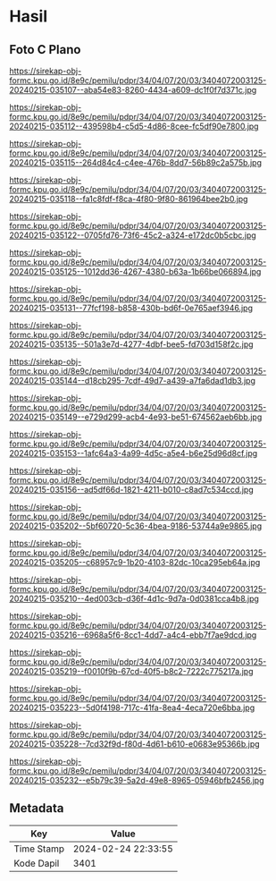 # Hasil

## Foto C Plano

https://sirekap-obj-formc.kpu.go.id/8e9c/pemilu/pdpr/34/04/07/20/03/3404072003125-20240215-035107--aba54e83-8260-4434-a609-dc1f0f7d371c.jpg

https://sirekap-obj-formc.kpu.go.id/8e9c/pemilu/pdpr/34/04/07/20/03/3404072003125-20240215-035112--439598b4-c5d5-4d86-8cee-fc5df90e7800.jpg

https://sirekap-obj-formc.kpu.go.id/8e9c/pemilu/pdpr/34/04/07/20/03/3404072003125-20240215-035115--264d84c4-c4ee-476b-8dd7-56b89c2a575b.jpg

https://sirekap-obj-formc.kpu.go.id/8e9c/pemilu/pdpr/34/04/07/20/03/3404072003125-20240215-035118--fa1c8fdf-f8ca-4f80-9f80-861964bee2b0.jpg

https://sirekap-obj-formc.kpu.go.id/8e9c/pemilu/pdpr/34/04/07/20/03/3404072003125-20240215-035122--0705fd76-73f6-45c2-a324-e172dc0b5cbc.jpg

https://sirekap-obj-formc.kpu.go.id/8e9c/pemilu/pdpr/34/04/07/20/03/3404072003125-20240215-035125--1012dd36-4267-4380-b63a-1b66be066894.jpg

https://sirekap-obj-formc.kpu.go.id/8e9c/pemilu/pdpr/34/04/07/20/03/3404072003125-20240215-035131--77fcf198-b858-430b-bd6f-0e765aef3946.jpg

https://sirekap-obj-formc.kpu.go.id/8e9c/pemilu/pdpr/34/04/07/20/03/3404072003125-20240215-035135--501a3e7d-4277-4dbf-bee5-fd703d158f2c.jpg

https://sirekap-obj-formc.kpu.go.id/8e9c/pemilu/pdpr/34/04/07/20/03/3404072003125-20240215-035144--d18cb295-7cdf-49d7-a439-a7fa6dad1db3.jpg

https://sirekap-obj-formc.kpu.go.id/8e9c/pemilu/pdpr/34/04/07/20/03/3404072003125-20240215-035149--e729d299-acb4-4e93-be51-674562aeb6bb.jpg

https://sirekap-obj-formc.kpu.go.id/8e9c/pemilu/pdpr/34/04/07/20/03/3404072003125-20240215-035153--1afc64a3-4a99-4d5c-a5e4-b6e25d96d8cf.jpg

https://sirekap-obj-formc.kpu.go.id/8e9c/pemilu/pdpr/34/04/07/20/03/3404072003125-20240215-035156--ad5df66d-1821-4211-b010-c8ad7c534ccd.jpg

https://sirekap-obj-formc.kpu.go.id/8e9c/pemilu/pdpr/34/04/07/20/03/3404072003125-20240215-035202--5bf60720-5c36-4bea-9186-53744a9e9865.jpg

https://sirekap-obj-formc.kpu.go.id/8e9c/pemilu/pdpr/34/04/07/20/03/3404072003125-20240215-035205--c68957c9-1b20-4103-82dc-10ca295eb64a.jpg

https://sirekap-obj-formc.kpu.go.id/8e9c/pemilu/pdpr/34/04/07/20/03/3404072003125-20240215-035210--4ed003cb-d36f-4d1c-9d7a-0d0381cca4b8.jpg

https://sirekap-obj-formc.kpu.go.id/8e9c/pemilu/pdpr/34/04/07/20/03/3404072003125-20240215-035216--6968a5f6-8cc1-4dd7-a4c4-ebb7f7ae9dcd.jpg

https://sirekap-obj-formc.kpu.go.id/8e9c/pemilu/pdpr/34/04/07/20/03/3404072003125-20240215-035219--f0010f9b-67cd-40f5-b8c2-7222c775217a.jpg

https://sirekap-obj-formc.kpu.go.id/8e9c/pemilu/pdpr/34/04/07/20/03/3404072003125-20240215-035223--5d0f4198-717c-41fa-8ea4-4eca720e6bba.jpg

https://sirekap-obj-formc.kpu.go.id/8e9c/pemilu/pdpr/34/04/07/20/03/3404072003125-20240215-035228--7cd32f9d-f80d-4d61-b610-e0683e95366b.jpg

https://sirekap-obj-formc.kpu.go.id/8e9c/pemilu/pdpr/34/04/07/20/03/3404072003125-20240215-035232--e5b79c39-5a2d-49e8-8965-05946bfb2456.jpg


## Metadata

| Key        | Value               |
| ---------- | ------------------- |
| Time Stamp | 2024-02-24 22:33:55 |
| Kode Dapil | 3401                |



